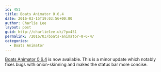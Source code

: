 ```yaml
---
id: 451
title: Boats Animator 0.6.4
date: 2016-03-15T19:03:56+00:00
author: Charlie Lee
layout: post
guid: http://charlielee.uk/?p=451
permalink: /2016/03/boats-animator-0-6-4/
categories:
  - Boats Animator
---
```

[Boats Animator 0.6.4](https://github.com/BoatsAreRockable/animator/releases/tag/v0.6.4) is now available. This is a minor update which notably fixes bugs with onion-skinning and makes the status bar more concise.